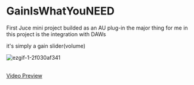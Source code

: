 # GainIsWhatYouNEED

First Juce mini project builded as an AU plug-in
the major thing for me in this project is the integration with DAWs 

it's simply a gain slider(volume)

![ezgif-1-2f030af341](https://user-images.githubusercontent.com/7868565/188274082-acb5a885-5be7-4986-acb2-3aff0db4891b.gif)

<br><a href="https://youtu.be/0sXhIKAoIKE" target="_blank">Video Preview</a><br><br>
